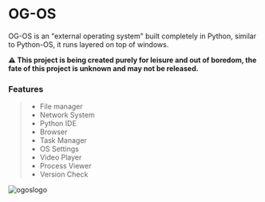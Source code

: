 # OG-OS
OG-OS is an "external operating system" built completely in Python, similar to Python-OS, it runs layered on top of windows.

**⚠️ This project is being created purely for leisure and out of boredom, the fate of this project is unknown and may not be released.**

### Features
> * File manager
> * Network System
> * Python IDE
> * Browser
> * Task Manager
> * OS Settings
> * Video Player
> * Process Viewer
> * Version Check

![ogoslogo](https://github.com/user-attachments/assets/1f4c2b6a-6697-4503-9b30-e95e94fd4854)
